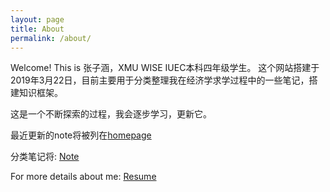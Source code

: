 ```yaml
---
layout: page
title: About
permalink: /about/
---
```


Welcome!
This is 张子涵，XMU WISE IUEC本科四年级学生。
这个网站搭建于2019年3月22日，目前主要用于分类整理我在经济学求学过程中的一些笔记，搭建知识框架。

这是一个不断探索的过程，我会逐步学习，更新它。

最近更新的note将被列在[homepage](https://landbuland.github.io/)

分类笔记将: [Note](https://landbuland.github.io/notes)

For more details about me: [Resume](https://landbuland.github.io/resume/)
